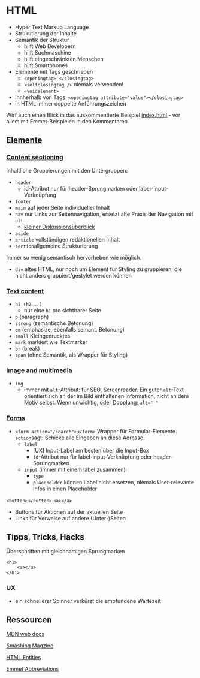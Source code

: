 # HTML
- Hyper Text Markup Language
- Strukutierung der Inhalte
- Semantik der Struktur
    - hilft Web Developern
    - hilft Suchmaschine
    - hilft eingeschränkten Menschen
    - hilft Smartphones
- Elemente mit Tags geschrieben
    - `<openingtag> </closingtag>`
    - `<selfclosingtag />` niemals verwenden!
    - `<voidelement>`
- innherhalb von Tags: `<openingtag attribute="value"></closingtag>`
- in HTML immer doppelte Anführungszeichen

Wirf auch einen Blick in das auskommentierte Beispiel [index.html](./index.html) - vor allem mit Emmet-Beispielen in den Kommentaren.


## [Elemente](https://developer.mozilla.org/en-US/docs/Web/HTML/Element)

### [Content sectioning](https://developer.mozilla.org/en-US/docs/Web/HTML/Element#Content_sectioning)
Inhaltliche Gruppierungen mit den Untergruppen: 

- `header`
    - id-Attribut nur für header-Sprungmarken oder laber-input-Verknüpfung
- `footer`
- `main` auf jeder Seite individueller Inhalt
- `nav` nur Links zur Seitennavigation, ersetzt alte Praxis der Navigation mit `ul`:
  - [kleiner Diskussionsüberblick](https://css-tricks.com/navigation-in-lists-to-be-or-not-to-be/)
- `aside`
- `article` vollständigen redaktionellen Inhalt
- `section`allgemeine Strukturierung

Immer so wenig semantisch hervorheben wie möglich. 

- `div` altes HTML, nur noch um Element für Styling zu gruppieren, die nicht anders gruppiert/gestylet werden können

### [Text content](https://developer.mozilla.org/en-US/docs/Web/HTML/Element#Text_content)
- `hi (h2 ..)`
  - nur eine `h1` pro sichtbarer Seite
- `p` (paragraph)
- `strong` (semantische Betonung)
- `em` (emphasize, ebenfalls semant. Betonung)
- `small` Kleingedrucktes
- `mark` markiert wie Textmarker
- `br` (break)
- `span` (ohne Semantik, als Wrapper für Styling)

### [Image and multimedia](https://developer.mozilla.org/en-US/docs/Web/HTML/Element#Image_and_multimedia)
- `img`
  - immer mit `alt`-Attribut: für SEO, Screenreader. Ein guter `alt`-Text orientiert sich an der im Bild enthaltenen Information, nicht an dem Motiv selbst. Wenn unwichtig, oder Dopplung: `alt=" "`

### [Forms](https://developer.mozilla.org/en-US/docs/Web/HTML/Element#Forms)
- `<form action="/search"></form>` Wrapper für Formular-Elemente. `action`sagt: Schicke alle Eingaben an diese Adresse.
    - `label`
        - [UX] Input-Label am besten über die Input-Box
        - `id`-Attribut nur für label-input-Verknüpfung oder header-Sprungmarken
    - [`input`](https://developer.mozilla.org/en-US/docs/Web/HTML/Element/input) (immer mit einem label zusammen)
        - `type`
        - `placeholder` können Label nicht ersetzen, niemals User-relevante Infos in einen Placeholder


`<button></button>`
`<a></a>`

- Buttons für Aktionen auf der aktuellen Seite
- Links für Verweise auf andere (Unter-)Seiten


## Tipps, Tricks, Hacks

  Überschriften mit gleichnamigen Sprungmarken 



    <h1>
        <a></a>
    </h1>


### UX
- ein schnellerer Spinner verkürzt die empfundene Wartezeit 

## Ressourcen

[MDN web docs](https://developer.mozilla.org/en-US/)

[Smashing Magzine](https://www.smashingmagazine.com/)

[HTML Entities](https://www.amp-what.com)

[Emmet Abbreviations](https://docs.emmet.io/)